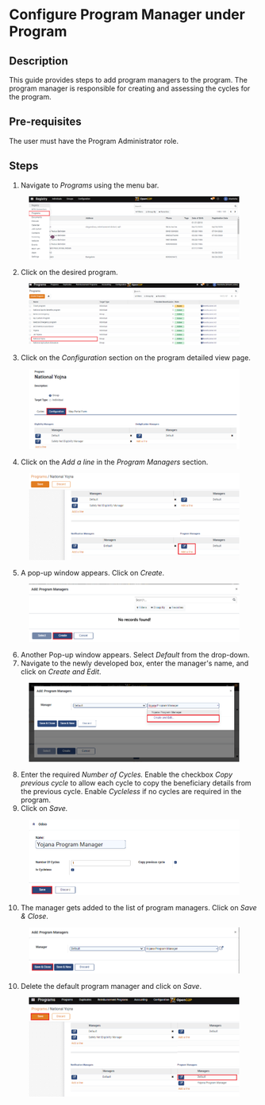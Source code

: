 # Configure Program Manager under Program

## Description

This guide provides steps to add program managers to the program. The program manager is responsible for creating and assessing the cycles for the program.

## Pre-requisites

The user must have the Program Administrator role.

## Steps

1. Navigate to _Programs_ using the menu bar.

<figure><img src="../../.gitbook/assets/home-page-openg2p (9).png" alt=""><figcaption></figcaption></figure>

2. Click on the desired program.

<figure><img src="../../.gitbook/assets/all-program-multiapproval (1) (1).png" alt=""><figcaption></figcaption></figure>

3. Click on the _Configuration_ section on the program detailed view page.

<figure><img src="../../.gitbook/assets/configure-entitlement-voucher-configuration (4).png" alt=""><figcaption></figcaption></figure>

4. Click on the _Add a line_ in the _Program Managers_ section.

<figure><img src="../../.gitbook/assets/program-manager-addline (5).png" alt=""><figcaption></figcaption></figure>

5. A pop-up window appears. Click on _Create_.

<figure><img src="../../.gitbook/assets/program-manager-create (1).png" alt=""><figcaption></figcaption></figure>

6. Another Pop-up window appears. Select _Default_ from the drop-down.
7. Navigate to the newly developed box, enter the manager's name, and click on _Create and Edit_.

<figure><img src="../../.gitbook/assets/program-mananger-create-edit.png" alt=""><figcaption></figcaption></figure>

8. Enter the required _Number of Cycles._ Enable the checkbox _Copy previous cycle_ to allow each cycle to copy the beneficiary details from the previous cycle. Enable _Cycleless_ if no cycles are required in the program.
9. Click on _Save._

<figure><img src="../../.gitbook/assets/program-manager-save.png" alt=""><figcaption></figcaption></figure>

10. The manager gets added to the list of program managers. Click on _Save & Close_.

<figure><img src="../../.gitbook/assets/program-mamager-save-close.png" alt=""><figcaption></figcaption></figure>

10. Delete the default program manager and click on _Save_.

<figure><img src="../../.gitbook/assets/program-manager-default (1).png" alt=""><figcaption></figcaption></figure>
